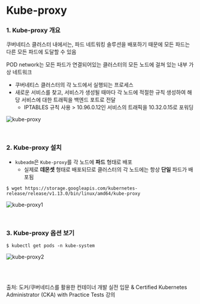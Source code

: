 # Kube-proxy

### 1. Kube-proxy 개요

쿠버네티스 클러스터 내에서는, 파드 네트워킹 솔루션을 배포하기 때문에 모든 파드는 다른 모든 파드에 도달할 수 있음 

POD network는 모든 파드가 연결되어있는 클러스터의 모든 노드에 걸쳐 있는 내부 가상 네트워크

- 쿠버네티스 클러스터의 각 노드에서 실행되는 프로세스
- 새로운 서비스를 찾고, 서비스가 생성될 때마다 각 노드에 적절한 규칙 생성하여 해당 서비스에 대한 트래픽을 백엔드 포트로 전달
  - IPTABLES 규칙 사용 > 10.96.0.12인 서비스의 트래픽을 10.32.0.15로 포워딩

![kube-proxy](https://github.com/kodekloudhub/certified-kubernetes-administrator-course/raw/master/images/kube-proxy.PNG)

<br>

### 2. Kube-proxy 설치

- `kubeadm`은 `Kube-proxy`를 각 노드에 **파드** 형태로 배포
  - 실제로 **데몬셋** 형태로 배포되므로 클러스터의 각 노드에는 항상 **단일** 파드가 배포됨

```
$ wget https://storage.googleapis.com/kubernetes-release/release/v1.13.0/bin/linux/amd64/kube-proxy
```

![kube-proxy1](https://github.com/kodekloudhub/certified-kubernetes-administrator-course/raw/master/images/kube-proxy1.PNG)

<br>

### 3. Kube-proxy 옵션 보기

```
$ kubectl get pods -n kube-system
```

![kube-proxy2](https://github.com/kodekloudhub/certified-kubernetes-administrator-course/raw/master/images/kube-proxy2.PNG)

<br>

<br>



출처: 도커/쿠버네티스를 활용한 컨테이너 개발 실전 입문 & Certified Kubernetes Administrator (CKA) with Practice Tests 강의